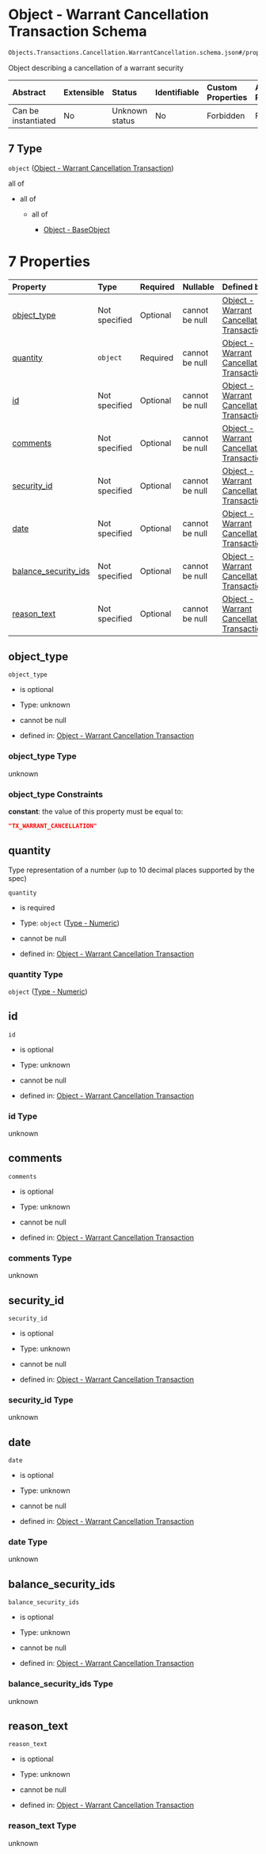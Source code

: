 # Object - Warrant Cancellation Transaction Schema

```txt
Objects.Transactions.Cancellation.WarrantCancellation.schema.json#/properties/transactions/items/oneOf/7
```

Object describing a cancellation of a warrant security

| Abstract            | Extensible | Status         | Identifiable | Custom Properties | Additional Properties | Access Restrictions | Defined In                                                                        |
| :------------------ | :--------- | :------------- | :----------- | :---------------- | :-------------------- | :------------------ | :-------------------------------------------------------------------------------- |
| Can be instantiated | No         | Unknown status | No           | Forbidden         | Forbidden             | none                | [CapTable.schema.json*](../../schema/CapTable.schema.json "open original schema") |

## 7 Type

`object` ([Object - Warrant Cancellation Transaction](captable-properties-captable---objectstransactionsschemajson-array-items-oneof-object---warrant-cancellation-transaction.md))

all of

*   all of

    *   all of

        *   [Object - BaseObject](issuer-allof-object---baseobject.md "check type definition")

# 7 Properties

| Property                                      | Type          | Required | Nullable       | Defined by                                                                                                                                                                                               |
| :-------------------------------------------- | :------------ | :------- | :------------- | :------------------------------------------------------------------------------------------------------------------------------------------------------------------------------------------------------- |
| [object_type](#object_type)                   | Not specified | Optional | cannot be null | [Object - Warrant Cancellation Transaction](warrantcancellation-properties-object_type.md "Objects.Transactions.Cancellation.WarrantCancellation.schema.json#/properties/object_type")                   |
| [quantity](#quantity)                         | `object`      | Required | cannot be null | [Object - Warrant Cancellation Transaction](stockplan-properties-type---numeric.md "Types.Numeric.schema.json#/properties/quantity")                                                                     |
| [id](#id)                                     | Not specified | Optional | cannot be null | [Object - Warrant Cancellation Transaction](warrantcancellation-properties-id.md "Objects.Transactions.Cancellation.WarrantCancellation.schema.json#/properties/id")                                     |
| [comments](#comments)                         | Not specified | Optional | cannot be null | [Object - Warrant Cancellation Transaction](warrantcancellation-properties-comments.md "Objects.Transactions.Cancellation.WarrantCancellation.schema.json#/properties/comments")                         |
| [security_id](#security_id)                   | Not specified | Optional | cannot be null | [Object - Warrant Cancellation Transaction](warrantcancellation-properties-security_id.md "Objects.Transactions.Cancellation.WarrantCancellation.schema.json#/properties/security_id")                   |
| [date](#date)                                 | Not specified | Optional | cannot be null | [Object - Warrant Cancellation Transaction](warrantcancellation-properties-date.md "Objects.Transactions.Cancellation.WarrantCancellation.schema.json#/properties/date")                                 |
| [balance_security_ids](#balance_security_ids) | Not specified | Optional | cannot be null | [Object - Warrant Cancellation Transaction](warrantcancellation-properties-balance_security_ids.md "Objects.Transactions.Cancellation.WarrantCancellation.schema.json#/properties/balance_security_ids") |
| [reason_text](#reason_text)                   | Not specified | Optional | cannot be null | [Object - Warrant Cancellation Transaction](warrantcancellation-properties-reason_text.md "Objects.Transactions.Cancellation.WarrantCancellation.schema.json#/properties/reason_text")                   |

## object_type



`object_type`

*   is optional

*   Type: unknown

*   cannot be null

*   defined in: [Object - Warrant Cancellation Transaction](warrantcancellation-properties-object_type.md "Objects.Transactions.Cancellation.WarrantCancellation.schema.json#/properties/object_type")

### object_type Type

unknown

### object_type Constraints

**constant**: the value of this property must be equal to:

```json
"TX_WARRANT_CANCELLATION"
```

## quantity

Type representation of a number (up to 10 decimal places supported by the spec)

`quantity`

*   is required

*   Type: `object` ([Type - Numeric](stockplan-properties-type---numeric.md))

*   cannot be null

*   defined in: [Object - Warrant Cancellation Transaction](stockplan-properties-type---numeric.md "Types.Numeric.schema.json#/properties/quantity")

### quantity Type

`object` ([Type - Numeric](stockplan-properties-type---numeric.md))

## id



`id`

*   is optional

*   Type: unknown

*   cannot be null

*   defined in: [Object - Warrant Cancellation Transaction](warrantcancellation-properties-id.md "Objects.Transactions.Cancellation.WarrantCancellation.schema.json#/properties/id")

### id Type

unknown

## comments



`comments`

*   is optional

*   Type: unknown

*   cannot be null

*   defined in: [Object - Warrant Cancellation Transaction](warrantcancellation-properties-comments.md "Objects.Transactions.Cancellation.WarrantCancellation.schema.json#/properties/comments")

### comments Type

unknown

## security_id



`security_id`

*   is optional

*   Type: unknown

*   cannot be null

*   defined in: [Object - Warrant Cancellation Transaction](warrantcancellation-properties-security_id.md "Objects.Transactions.Cancellation.WarrantCancellation.schema.json#/properties/security_id")

### security_id Type

unknown

## date



`date`

*   is optional

*   Type: unknown

*   cannot be null

*   defined in: [Object - Warrant Cancellation Transaction](warrantcancellation-properties-date.md "Objects.Transactions.Cancellation.WarrantCancellation.schema.json#/properties/date")

### date Type

unknown

## balance_security_ids



`balance_security_ids`

*   is optional

*   Type: unknown

*   cannot be null

*   defined in: [Object - Warrant Cancellation Transaction](warrantcancellation-properties-balance_security_ids.md "Objects.Transactions.Cancellation.WarrantCancellation.schema.json#/properties/balance_security_ids")

### balance_security_ids Type

unknown

## reason_text



`reason_text`

*   is optional

*   Type: unknown

*   cannot be null

*   defined in: [Object - Warrant Cancellation Transaction](warrantcancellation-properties-reason_text.md "Objects.Transactions.Cancellation.WarrantCancellation.schema.json#/properties/reason_text")

### reason_text Type

unknown
